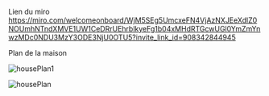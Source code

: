 Lien du miro
https://miro.com/welcomeonboard/WjM5SEg5UmcxeFN4VjAzNXJEeXdlZ0NOUmhNTndXMVE1UW1CeDRrUEhrblkyeFg1b04xMHdRTGcwUGl0YmZmYnwzMDc0NDU3MzY3ODE3NjU0OTU5?invite_link_id=908342844945

Plan de la maison 

![housePlan1](https://user-images.githubusercontent.com/56164632/143011179-b0f9bd85-f920-4df0-8e6a-a0c3410a7099.png)

![housePlan](https://user-images.githubusercontent.com/56164632/143011008-cb138bfa-4d8a-4995-bedb-46fa8995af08.png)
